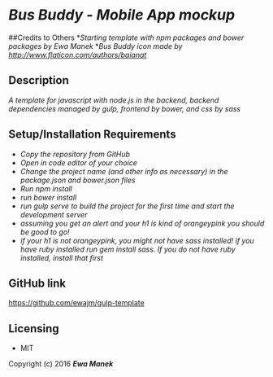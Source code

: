 # _Bus Buddy - Mobile App mockup_

##Credits to Others
*_Starting template with npm packages and bower packages by Ewa Manek_
*_Bus Buddy icon made by http://www.flaticon.com/authors/baianat_

## Description

_A template for javascript with node.js in the backend, backend dependencies managed by gulp, frontend by bower, and css by sass_

## Setup/Installation Requirements

* _Copy the repository from GitHub_
* _Open in code editor of your choice_
* _Change the project name (and other info as necessary) in the package.json and bower.json files_
* _Run npm install_
* _run bower install_
* _run gulp serve to build the project for the first time and start the development server_
* _assuming you get an alert and your h1 is kind of orangeypink you should be good to go!_
* _if your h1 is not orangeypink, you might not have sass installed! if you have ruby installed run gem install sass. If you do not have ruby installed, install that first_


## GitHub link

https://github.com/ewajm/gulp-template

## Licensing

* MIT

Copyright (c) 2016 **_Ewa Manek_**
